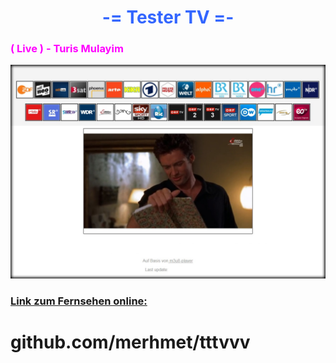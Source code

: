 <h1 style="text-align: center;"><span style="color: #3366ff;"><strong>-= Tester TV =-</strong></span></h1>


<h3 class=" CodeMirror-line " role="presentation"><span style="color: #ff00ff;" role="presentation"> ( Live ) - Turis Mulayim</span></h3>


<a href="https://github.com/merhmet/tttvvv/"><img src="https://github.com/merhmet/tttvvv/blob/0f61192beffc3db45f60ba7cce3d1f372a0a5f5c/cover.jpg?raw=true" alt="test-pattern-152459-1280" border="0"></a>


<h3><span style="text-decoration: underline;"><strong>Link zum Fernsehen online:</strong></span></h3>


# github.com/merhmet/tttvvv


